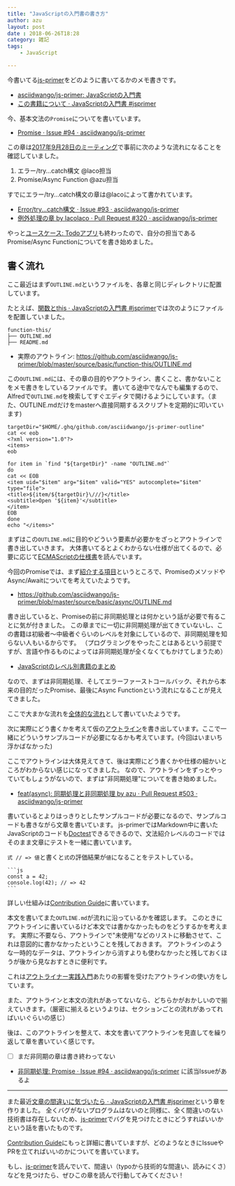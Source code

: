 ```yaml
---
title: "JavaScriptの入門書の書き方"
author: azu
layout: post
date : 2018-06-26T18:28
category: 雑記
tags:
    - JavaScript

---
```


今書いてる[js-primer](https://github.com/asciidwango/js-primer "js-primer")をどのように書いてるかのメモ書きです。

- [asciidwango/js-primer: JavaScriptの入門書](https://github.com/asciidwango/js-primer "asciidwango/js-primer: JavaScriptの入門書")
- [この書籍について · JavaScriptの入門書 #jsprimer](https://asciidwango.github.io/js-primer/ "この書籍について · JavaScriptの入門書 #jsprimer")


今、基本文法の`Promise`についてを書いています。

- [Promise · Issue #94 · asciidwango/js-primer](https://github.com/asciidwango/js-primer/issues/94)

この章は[2017年9月28日のミーティング](https://github.com/asciidwango/js-primer/blob/3d9e4e84ab83d36c9f2dec4a169da07b8f07b82c/meetings/2017-09-28/README.md#%E3%82%A8%E3%83%A9%E3%83%BC)で事前に次のような流れになることを確認していました。

1. エラー/try...catch構文 @laco担当
2. Promise/Async Function @azu担当

すでにエラー/try...catch構文の章は@lacoによって書かれています。

- [Error/try...catch構文 · Issue #93 · asciidwango/js-primer](https://github.com/asciidwango/js-primer/issues/93)
- [例外処理の章 by lacolaco · Pull Request #320 · asciidwango/js-primer](https://github.com/asciidwango/js-primer/pull/320)

やっと[ユースケース: Todoアプリ](https://asciidwango.github.io/js-primer/use-case/todoapp/)も終わったので、自分の担当であるPromise/Async Functionについてを書き始めました。

## 書く流れ

ここ最近はまず`OUTLINE.md`というファイルを、各章と同じディレクトリに配置しています。

たとえば、[関数とthis · JavaScriptの入門書 #jsprimer](https://asciidwango.github.io/js-primer/basic/function-this/)では次のようにファイルを配置していました。

```
function-this/
├── OUTLINE.md
├── README.md
```

- 実際のアウトライン: <https://github.com/asciidwango/js-primer/blob/master/source/basic/function-this/OUTLINE.md>

この`OUTLINE.md`には、その章の目的やアウトライン、書くこと、書かないことをメモ書きをしているファイルです。
書いてる途中でなんでも編集するので、Alfredで`OUTLINE.md`を検索してすぐエディタで開けるようにしています。（また、OUTLINE.mdだけをmasterへ直接同期するスクリプトを定期的に叩いています)

```
targetDir="$HOME/.ghq/github.com/asciidwango/js-primer-outline"
cat << eob
<?xml version="1.0"?>
<items>
eob

for item in `find "${targetDir}" -name "OUTLINE.md"`
do
cat << EOB
<item uid="$item" arg="$item" valid="YES" autocomplete="$item" type="file">
<title>${item/${targetDir}\///}</title>
<subtitle>Open '${item}'</subtitle>
</item>
EOB
done
echo "</items>"
```

まずはこの`OUTLINE.md`に目的やどういう要素が必要かをざっとアウトラインで書き出していきます。
大体書いてるとよくわからない仕様が出てくるので、必要に応じて[ECMAScriptの仕様書](https://tc39.github.io/ecma262/)を読んでいます。

今回のPromiseでは、まず[紹介する項目](https://github.com/asciidwango/js-primer/blob/master/source/basic/async/OUTLINE.md#%E7%B4%B9%E4%BB%8B%E3%81%99%E3%82%8B%E9%A0%85%E7%9B%AE)というところで、PromiseのメソッドやAsync/Awaitについてを考えていたようです。

- <https://github.com/asciidwango/js-primer/blob/master/source/basic/async/OUTLINE.md>


書き出していると、Promiseの前に非同期処理とは何かという話が必要で有ることに気が付きました。
この章までに一切に非同期処理が出てきていないし、この書籍は初級者〜中級者ぐらいのレベルを対象にしているので、非同期処理を知らない人もいるからです。
（プログラミングをやったことはあるという前提ですが、言語や作るものによっては非同期処理が全くなくてもかけてしまうため）

- [JavaScriptのレベル別書籍のまとめ](https://gist.github.com/azu/027859e08e284cb8dfe7)

なので、まずは非同期処理、そしてエラーファーストコールバック、それから本来の目的だったPromise、最後にAsync Functionという流れになることが見えてきました。

ここで大まかな流れを[全体的な流れ](https://github.com/asciidwango/js-primer/blob/master/source/basic/async/OUTLINE.md#%E5%85%A8%E4%BD%93%E7%9A%84%E3%81%AA%E6%B5%81%E3%82%8C)として書いていたようです。

次に実際にどう書くかを考えて仮の[アウトライン](https://github.com/asciidwango/js-primer/blob/master/source/basic/async/OUTLINE.md#%E3%82%A2%E3%82%A6%E3%83%88%E3%83%A9%E3%82%A4%E3%83%B3)を書き出しています。ここで一緒にどういうサンプルコードが必要になるかも考えています。(今回はいまいち浮かばなかった)

ここでアウトラインは大体見えてきて、後は実際にどう書くかや仕様の細かいところがわからない感じになってきました。
なので、アウトラインをずっとやっていてもしょうがないので、まずは"非同期処理"についてを書き始めました。

- [feat(async): 同期処理と非同期処理 by azu · Pull Request #503 · asciidwango/js-primer](https://github.com/asciidwango/js-primer/pull/503)

書いているとよりはっきりとしたサンプルコードが必要になるので、サンプルコードも書きながら文章を書いています。
js-primerではMarkdown中に書いたJavaScriptのコードも[Doctest](https://github.com/asciidwango/js-primer/blob/master/CONTRIBUTING.md#doctest)できるできるので、文法紹介レベルのコードではそのまま文章にテストを一緒に書いています。

`式 // => 値`と書くと`式`の評価結果が`値`になることをテストしている。

	```js
	const a = 42;
	console.log(42); // => 42
	```

詳しい仕組みは[Contribution Guide](https://github.com/asciidwango/js-primer/blob/master/CONTRIBUTING.md)に書いています。

本文を書いてまた`OUTLINE.md`が流れに沿っているかを確認します。
このときにアウトラインに書いているけど本文では書かなかったものをどうするかを考えます。
実際に不要なら、アウトラインで"未使用"などのリストに移動させて、これは意図的に書かなかったということを残しておきます。
アウトラインのような一時的なデータは、アウトラインから消すよりも使わなかったと残しておくほうが後から見なおすときに便利です。

これは[アウトライナー実践入門](http://gihyo.jp/book/2016/978-4-7741-8285-8)あたりの影響を受けたアウトラインの使い方をしています。

また、アウトラインと本文の流れがあってないなら、どちらかがおかしいので揃えていきます。（厳密に揃えるというよりは、セクションごとの流れがあってればいいぐらいの感じ）

後は、このアウトラインを整えて、本文を書いてアウトラインを見直してを繰り返して章を書いていく感じです。

- [ ] まだ非同期の章は書き終わってない
- [非同期処理: Promise · Issue #94 · asciidwango/js-primer](https://github.com/asciidwango/js-primer/issues/94) に該当Issueがあるよ

----

また最近[文章の間違いに気づいたら · JavaScriptの入門書 #jsprimer](https://asciidwango.github.io/js-primer/intro/feedback/)という章を作りました。
全くバグがないプログラムはないのと同様に、全く間違いのない技術書は存在しないため、[js-primer](https://github.com/asciidwango/js-primer "js-primer")でバグを見つけたときにどうすればいいかという話を書いたものです。

[Contribution Guide](https://github.com/asciidwango/js-primer/blob/master/CONTRIBUTING.md)にもっと詳細に書いていますが、どのようなときにIssueやPRを立てればいいのかについてを書いています。

もし、[js-primer](https://asciidwango.github.io/js-primer/)を読んでいて、間違い（typoから技術的な間違い、読みにくさ）などを見つけたら、ぜひこの章を読んで行動してみてください！
